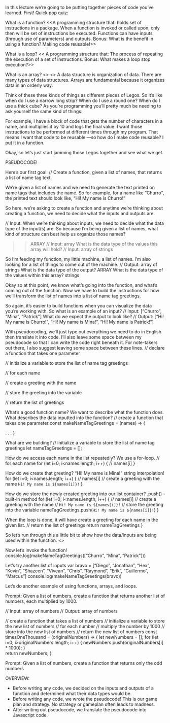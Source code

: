 In this lecture we’re going to be putting together pieces of code you’ve learned. 
First! Quick pop quiz:

What is a function?
<<A programming structure that: holds set of instructions in a package.  When a function is invoked or called upon, only then will be set of instructions be executed. Functions can have inputs (through use of parameters) and outputs. Bonus: What is the benefit in using a function? Making code reusable!>>

What is a loop?
<< A programming structure that: The process of repeating the execution of a set of instructions. Bonus: What makes a loop stop execution?>>

What is an array?
<<A collection of data that has an order>>
<<An array is also a data structure>>
A data structure is organization of data. There are many types of data structures. Arrays are fundamental because it organizes data in an orderly way.

Think of these three kinds of things as different pieces of Legos.
So it’s like when do I use a narrow long strip? When do I use a round one? When do I use a thick cube? 
As you’re programming you’ll pretty much be needing to ask yourself the same kind of things:

For example, I have a block of code that gets the number of characters in a name, and multiplies it by 10 and logs the final value.
I want those instructions to be performed at different times through my program. 
That means I want that code to be reusable —so how do I make code reusable? I put it in a function.


Okay, so let’s just start jamming those Legos together and see what we get.

PSEUDOCODE!

Here’s our first goal:
// Create a function, given a list of names, that returns a list of name tag text.

We’re given a list of names and we need to generate the text printed on name tags that includes the name.
So for example, for a name like “Churro", the printed text should look like, “Hi! My name is Churro!”

So here, we’re asking to create a function and anytime we’re thinking about creating a function, we need to decide what the inputs and outputs are.

// Input: 
When we’re thinking about inputs, we need to decide what the data type of the input(s) are.
So because I’m being given a list of names, what kind of structure can best help us organize those names?
>> ARRAY
// Input: array
What is the data type of the values this array will hold?
// Input: array of strings 

So I’m feeding my function, my little machine, a list of names.
I’m also looking for a list of things to come out of the machine.
// Output: array of strings 
What is the data type of the output? ARRAY
What is the data type of the values within this array? strings

Okay so at this point, we know what’s going into the function, and what’s coming out of the function.
Now we have to build the instructions for how we’ll transform the list of names into a list of name tag greetings.

So again, it’s easier to build functions when you can visualize the data you’re working with.
So what is an example of an input?
// Input: [“Churro”, “Mina”, “Patrick"]
What do we expect the output to look like?
// Output: [“Hi! My name is Churro!”, “Hi! My name is Mina!”, “Hi! My name is Patrick!”]

With pseudocoding, we’ll just type out everything we need to do in English then translate it into code. 
I’ll also leave some space between my pseudocode so that I can write the code right beneath it. 
For note-takers out there, I also suggest leaving some space between these lines.
// declare a function that takes one parameter


// initialize a variable to store the list of name tag greetings


// for each name


// create a greeting with the name


// store the greeting into the variable


// return the list of greetings



What’s a good function name?
We want to describe what the function does.
What describes the data inputted into the function?
// create a function that takes one parameter
const makeNameTagGreetings = (names) => {

. . .
}

What are we building?
// initialize a variable to store the list of name tag greetings
let nameTagGreetings = [];

How do we access each name in the list repeatedly?
We use a for-loop.
// for each name
for (let i=0; i<names.length; i++) {
    // names[i]
}


How do we create that greeting? “Hi! My name is Mina!”
string interpolation!
for (let i=0; i<names.length; i++) {
    // names[i]
    // create a greeting with the name
    `Hi! My name is ${names[i]}!`
}


How do we store the newly created greeting into our list container?
.push() - built-in method
for (let i=0; i<names.length; i++) {
    // names[i]
    // create a greeting with the name
    // `Hi! My name is ${names[i]}!`
    // store the greeting into the variable
    nameTagGreetings.push(`Hi! My name is ${names[i]}!`)
}

When the loop is done, it will have create a greeting for each name in the given list.
  // return the list of greetings
  return nameTagGreetings
}

So let’s run through this a little bit to show how the data/inputs are being used within the function.
<<DO CODE EVALUATIONS THROUGHOUT THE FUNCTION>>

Now let’s invoke the function!
console.log(makeNameTagGreetings([“Churro”, “Mina”, “Patrick"]))

Let’s try another list of inputs
var bravo = [“Diego”, “Jonathan”, “Hex”, “Kevin”, “Shazeen”, “Vivean”, “Chris”, “Raymond”, “Erik”, “Guillermo”, “Marcus”]
console.log(makeNameTagGreetings(bravo))



Let’s do another example of using functions, arrays, and loops.

Prompt: Given a list of numbers, create a function that returns another list of numbers, each multiplied by 1000.

// Input: array of numbers
// Output: array of numbers

// create a function that takes a list of numbers
// initialize a variable to store the new list of numbers
// for each number
// multiply the number by 1000
// store into the new list of numbers
// return the new list of numbers
const timesOneThousand = (originalNumbers) => {
    let newNumbers = [];
    for (let i=0; i>originalNumbers.length; i++) {
        newNumbers.push(originalNumbers[i] * 1000);
    }   
    return newNumbers;
}


Prompt: Given a list of numbers, create a function that returns only the odd numbers




OVERVIEW:
* Before writing any code, we decided on the inputs and outputs of a function and determined what their data types would be.
* Before writing any code, we wrote the pseudocode! This is our game plan and strategy. No strategy or gameplan often leads to madness.
* After writing out pseudocode, we translate the pseudocode into Javascript code.


















